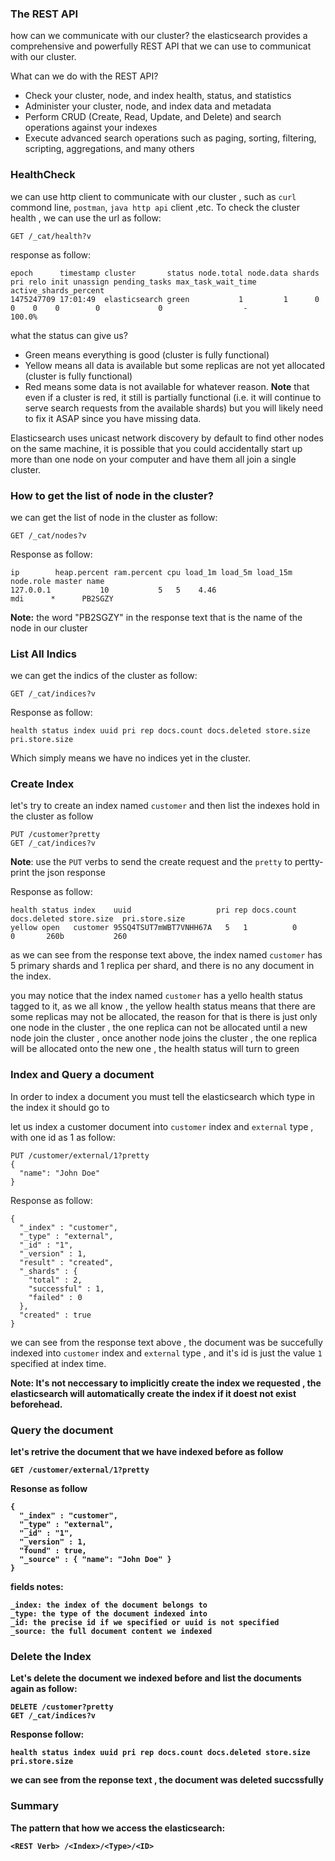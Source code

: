 ### The REST API
how can we communicate with our cluster?
the elasticsearch provides a comprehensive and powerfully REST API that we can use to communicat with our cluster.

What can we do with the REST API?
* Check your cluster, node, and index health, status, and statistics
* Administer your cluster, node, and index data and metadata
* Perform CRUD (Create, Read, Update, and Delete) and search operations against your indexes
* Execute advanced search operations such as paging, sorting, filtering, scripting, aggregations, and many others



### HealthCheck
we can use http client to communicate with our cluster , such as `curl` commond line, `postman`, `java http api` client ,etc.
To check the cluster health , we can use the url as follow:
```
GET /_cat/health?v
```
response as follow:
```
epoch      timestamp cluster       status node.total node.data shards pri relo init unassign pending_tasks max_task_wait_time active_shards_percent
1475247709 17:01:49  elasticsearch green           1         1      0   0    0    0        0             0                  -                100.0%
```

what the status can give us?
* Green means everything is good (cluster is fully functional)
* Yellow means all data is available but some replicas are not yet allocated (cluster is fully functional)
* Red means some data is not available for whatever reason. 
<strong>Note</strong> that even if a cluster is red, it still is partially functional (i.e. it will continue to serve search requests from the available shards) but you will likely need to fix it ASAP since you have missing data.

Elasticsearch uses unicast network discovery by default to find other nodes on the same machine, it is possible that you could accidentally start up more than one node on your computer and have them all join a single cluster.

### How to get the list of node in the cluster?
we can get the list of node in the cluster as follow:
```
GET /_cat/nodes?v
```
Response as follow:
```
ip        heap.percent ram.percent cpu load_1m load_5m load_15m node.role master name
127.0.0.1           10           5   5    4.46                        mdi      *      PB2SGZY
```

<strong>Note:</strong> the word "PB2SGZY" in the response text that is the name of the node in our cluster


### List All Indics
we can get the indics of the cluster as follow:
```
GET /_cat/indices?v
```
Response as follow:
```
health status index uuid pri rep docs.count docs.deleted store.size pri.store.size
```
Which simply means we have no indices yet in the cluster.



### Create Index
let's try to create an index named `customer` and then list the indexes hold in the cluster as follow
```
PUT /customer?pretty
GET /_cat/indices?v
```
<strong>Note</strong>: use the `PUT` verbs to send the create request and the `pretty` to pertty-print the json response

Response as follow:
```
health status index    uuid                   pri rep docs.count docs.deleted store.size  pri.store.size
yellow open   customer 95SQ4TSUT7mWBT7VNHH67A   5   1          0            0       260b           260
```
as we can see from the response text above, the index named `customer` has 5 primary shards and 1 replica per shard, and there is no 
any document in the index.

you may notice that the index named `customer` has a yello health status tagged to it, as we all know , the yellow health status means that there are some replicas may not be allocated, the reason for that is there is just only one node in the cluster , the one replica can not be allocated until a new node join the cluster , once another node joins the cluster , the one replica will be allocated  onto the new one , the health status will turn to  green


### Index and Query a document
In order to index a document you must tell the elasticsearch which type in the index it should go to 

let us index a customer document into `customer` index and `external` type , with one id as 1 as follow:
```
PUT /customer/external/1?pretty
{
  "name": "John Doe"
}
```
Response as follow:
```
{
  "_index" : "customer",
  "_type" : "external",
  "_id" : "1",
  "_version" : 1,
  "result" : "created",
  "_shards" : {
    "total" : 2,
    "successful" : 1,
    "failed" : 0
  },
  "created" : true
}
```
we can see from the response text above , the document was be succefully indexed into `customer` index and `external` type , and it's id
is just the value `1` specified at index time.

<strong>Note:<strong> It's not neccessary to implicitly create the index we requested , the elasticsearch will automatically create the index if it doest not exist beforehead.

### Query the document 
let's retrive the document that we have indexed before as follow
```
GET /customer/external/1?pretty
```
Resonse as follow
```
{
  "_index" : "customer",
  "_type" : "external",
  "_id" : "1",
  "_version" : 1,
  "found" : true,
  "_source" : { "name": "John Doe" }
}
```
fields notes:
```
_index: the index of the document belongs to
_type: the type of the document indexed into
_id: the precise id if we specified or uuid is not specified
_source: the full document content we indexed
```
### Delete the Index
Let's delete the document we indexed before and list the documents again as follow:
```
DELETE /customer?pretty
GET /_cat/indices?v
```
Response follow:
```
health status index uuid pri rep docs.count docs.deleted store.size pri.store.size
```
we can see from the reponse text , the document was deleted succssfully

### Summary
The pattern that how we access the elasticsearch:
```
<REST Verb> /<Index>/<Type>/<ID>
```





